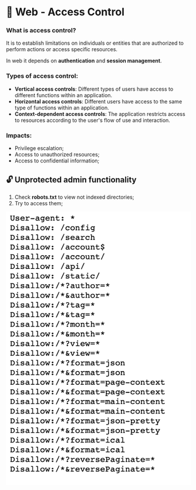 # 🛂 Web - Access Control

### What is access control?

It is to establish limitations on individuals or entities that are authorized to perform actions or access specific resources.

In web it depends on **authentication** and **session management**.

### Types of access control:

- **Vertical access controls**: Different types of users have access to different functions within an application.
- **Horizontal access controls**: Different users have access to the same type of functions within an application.
- **Context-dependent access controls**: The application restricts access to resources according to the user's flow of use and interaction.

### Impacts:

- Privilege escalation;
- Access to unauthorized resources;
- Access to confidential information;

## 🔓 Unprotected admin functionality

1. Check **robots.txt** to view not indexed directories;
2. Try to access them;

![robots](/pages/imgs/robots.png)